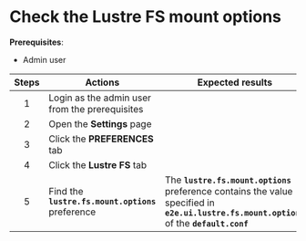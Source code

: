# Check the Lustre FS mount options

**Prerequisites**:
- Admin user

| Steps | Actions | Expected results |
| :---: | --- | --- |
| 1 | Login as the admin user from the prerequisites | |
| 2 | Open the **Settings** page | |
| 3 | Click the **PREFERENCES** tab | |
| 4 | Click the **Lustre FS** tab | |
| 5 | Find the **`lustre.fs.mount.options`** preference | The **`lustre.fs.mount.options`** preference contains the value specified in **`e2e.ui.lustre.fs.mount.options`** of the **`default.conf`** |